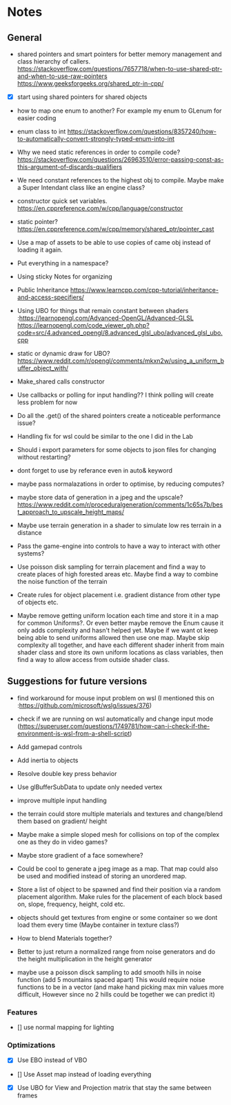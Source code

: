 # Notes

## General
- shared pointers and smart pointers for better memory management and class hierarchy of callers. https://stackoverflow.com/questions/7657718/when-to-use-shared-ptr-and-when-to-use-raw-pointers https://www.geeksforgeeks.org/shared_ptr-in-cpp/
- [X] start using shared pointers for shared objects

- how to map one enum to another? For example my enum to GLenum for easier coding

- enum class to int https://stackoverflow.com/questions/8357240/how-to-automatically-convert-strongly-typed-enum-into-int

- Why we need static references in order to compile code? https://stackoverflow.com/questions/26963510/error-passing-const-as-this-argument-of-discards-qualifiers

- We need constant references to the highest obj to compile. Maybe make a Super Intendant class like an engine class?

- constructor quick set variables. https://en.cppreference.com/w/cpp/language/constructor

- static pointer? https://en.cppreference.com/w/cpp/memory/shared_ptr/pointer_cast

- Use a map of assets to be able to use copies of came obj instead of loading it again.

- Put everything in a namespace?

- Using sticky Notes for organizing

- Public Inheritance https://www.learncpp.com/cpp-tutorial/inheritance-and-access-specifiers/

- Using UBO for things that remain constant between shaders :https://learnopengl.com/Advanced-OpenGL/Advanced-GLSL https://learnopengl.com/code_viewer_gh.php?code=src/4.advanced_opengl/8.advanced_glsl_ubo/advanced_glsl_ubo.cpp

- static or dynamic draw for UBO? https://www.reddit.com/r/opengl/comments/mkxn2w/using_a_uniform_buffer_object_with/

- Make_shared calls constructor 

- Use callbacks or polling for input handling?? I think polling will create less problem for now

- Do all the .get() of the shared pointers create a noticeable performance issue?

- Handling fix for wsl could be similar to the one I did in the Lab

- Should i export parameters for some objects to json files for changing without restarting?

- dont forget to use by referance even in auto& keyword

- maybe pass normalazations in order to optimise, by reducing computes?

- maybe store data of generation in a jpeg and the upscale? https://www.reddit.com/r/proceduralgeneration/comments/1c65s7b/best_approach_to_upscale_height_maps/

- Maybe use terrain generation in a shader to simulate low res terrain in a distance

- Pass the game-engine into controls to have a way to interact with other systems?

- Use poisson disk sampling for terrain placement and find a way to create places of high forested areas etc. Maybe find a way to combine the noise function of the terrain

- Create rules for object placement i.e. gradient distance from other type of objects etc.

- Maybe remove getting uniform location each time and store it in a map for common Uniforms?. Or even better maybe remove the Enum cause it only adds complexity and hasn't helped yet. Maybe if we want ot keep being able to send uniforms allowed then use one map. Maybe skip complexity all together, and have each different shader inherit from main shader class and store its own uniform locations as class variables, then find a way to allow access from outside shader class.

## Suggestions for future versions

- find workaround for mouse input problem on wsl (I mentioned this on :https://github.com/microsoft/wslg/issues/376)

- check if we are running on wsl automatically and change input mode (https://superuser.com/questions/1749781/how-can-i-check-if-the-environment-is-wsl-from-a-shell-script)

- Add gamepad controls 

- Add inertia to objects

- Resolve double key press behavior

- Use glBufferSubData to update only needed vertex

- improve multiple input handling

- the terrain could store multiple materials and textures and change/blend them based on gradient/ height

- Maybe make a simple sloped mesh for collisions on top of the complex one as they do in video games?

- Maybe store gradient of a face somewhere?

- Could be cool to generate a jpeg image as a map. That map could also be used and modified instead of storing an unordered map.

- Store a list of object to be spawned and find their position via a random placement algorithm. Make rules for the placement of each block based on, slope, frequency, height, cold etc.

- objects should get textures from engine or some container so we dont load them every time (Maybe container in texture class?)

- How to blend Materials together?

- Better to just return a normalized range from noise generators and do the height multiplication in the height generator

- maybe use a poisson disck sampling to add smooth hills in noise function (add 5 mountains spaced apart) This would require noise functions to be in a vector (and make hand picking max min values more difficult, However since no 2 hills could be together we can predict it)

### Features
- [] use normal mapping for lighting

### Optimizations
- [X] Use EBO instead of VBO
- [] Use Asset map instead of loading everything
- [X] Use UBO for View and Projection matrix that stay the same between frames 